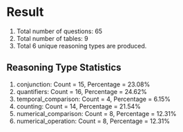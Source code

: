 # Result<br/>
1. Total number of questions: 65<br/>
2. Total number of tables: 9<br/>
3. Total 6 unique reasoning types are produced.<br/>
## **Reasoning Type Statistics**<br/>
1. conjunction: Count = 15, Percentage = 23.08%<br/>
2. quantifiers: Count = 16, Percentage = 24.62%<br/>
3. temporal_comparison: Count = 4, Percentage = 6.15%<br/>
4. counting: Count = 14, Percentage = 21.54%<br/>
5. numerical_comparison: Count = 8, Percentage = 12.31%<br/>
6. numerical_operation: Count = 8, Percentage = 12.31%<br/>
